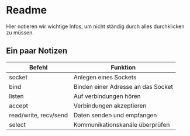 # Readme
Hier notieren wir wichtige Infos, um nicht ständig durch alles durchklicken zu müssen.
## Ein paar Notizen
| Befehl                | Funktion                           |
| --------------------- | ---------------------------------- |
| socket                | Anlegen eines Sockets              |
| bind                  | Binden einer Adresse an das Socket |
| listen                | Auf verbindungen hören             |
| accept                | Verbindungen akzeptieren           |
| read/write, recv/send | Daten senden und empfangen         |
| select                | Kommunikationskanäle überprüfen    |
